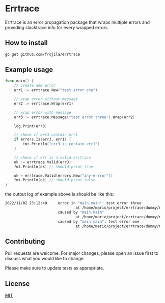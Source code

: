 # Errtrace

Errtrace is an error propagation package that wraps multiple errors and providing stacktrace info for every wrapped errors.

## How to install
```bash
go get github.com/frojila/errtrace
```

## Example usage
```go
func main() {
	// create new error
	err1 := errtrace.New("test error one")

	// wrap error without message
	err2 := errtrace.Wrap(err1)

	// wrap error with message
	err3 := errtrace.Message("test error three").Wrap(err2)

	log.Print(err3)

	// check if err3 contain err1
	if errors.Is(err3, err1) {
		fmt.Println("err3 is contain err1")
	}

	// check if err is a valid errtrace
	ok := errtrace.Valid(err3)
	fmt.Println(ok) // should print true

	ok = errtrace.Valid(errors.New("any-errror"))
	fmt.Println(ok) // should print false
}
```
the output log of example above is should be like this:
```bash
2022/11/02 23:12:40     error in "main.main": test error three 
                                at /home/mario/project/errtrace/dummy/main.go:19
                        caused by "main.main"
                                at /home/mario/project/errtrace/dummy/main.go:16
                        caused by "main.main": test error one 
                                at /home/mario/project/errtrace/dummy/main.go:13
```

## Contributing
Pull requests are welcome. For major changes, please open an issue first to discuss what you would like to change.

Please make sure to update tests as appropriate.

## License
[MIT](https://choosealicense.com/licenses/mit/)
